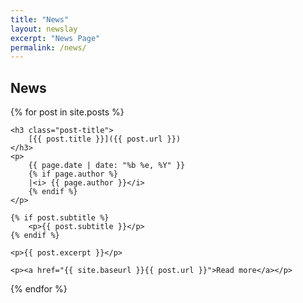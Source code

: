 ```yaml
---
title: "News"
layout: newslay
excerpt: "News Page"
permalink: /news/
---
```


## News

{% for post in site.posts %}

    <h3 class="post-title">
        [{{ post.title }}]({{ post.url }})
    </h3>
    <p>
        {{ page.date | date: "%b %e, %Y" }}
        {% if page.author %}
        |<i> {{ page.author }}</i>
        {% endif %}
    </p>

    {% if post.subtitle %}
        <p>{{ post.subtitle }}</p>
    {% endif %}

    <p>{{ post.excerpt }}</p>

    <p><a href="{{ site.baseurl }}{{ post.url }}">Read more</a></p>
  
{% endfor %}
